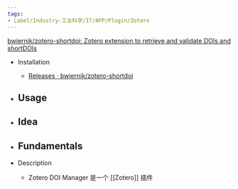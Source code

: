```yaml
---
tags:
- Label/Industry-工业科学/IT/APP/Plugin/Zotero
---
```


[bwiernik/zotero-shortdoi: Zotero extension to retrieve and validate DOIs and shortDOIs](https://github.com/bwiernik/zotero-shortdoi)

- Installation
    - [Releases · bwiernik/zotero-shortdoi](https://github.com/bwiernik/zotero-shortdoi/releases)

- Usage
    - 

- Idea
    - 

- Fundamentals
    - 

- Description
    - Zotero DOI Manager 是一个 [[Zotero]] 插件
